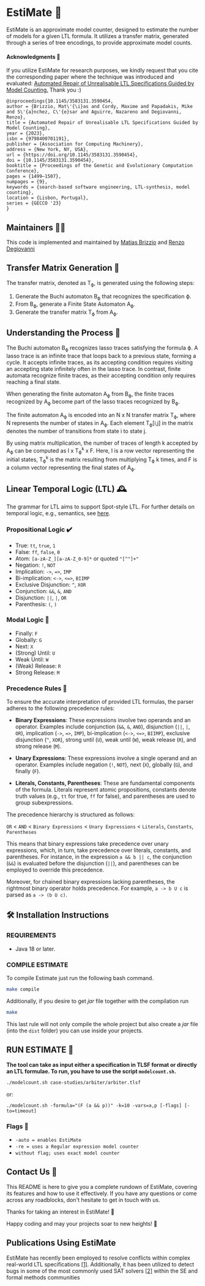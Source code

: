 # EstiMate 🦉

EstiMate is an approximate model counter, designed to estimate the number of models for a given LTL formula. It utilizes a transfer matrix, generated through a series of tree encodings, to provide approximate model counts.

#### Acknowledgments 🌟

If you utilize EstiMate for research purposes, we kindly request that you cite the corresponding paper where the technique was introduced and evaluated: [Automated Repair of Unrealisable LTL Specifications Guided by Model Counting.](https://dl.acm.org/doi/10.1145/3583131.3590454) Thank you :)

```
@inproceedings{10.1145/3583131.3590454,
author = {Brizzio, Mat\'{\i}as and Cordy, Maxime and Papadakis, Mike and S\'{a}nchez, C\'{e}sar and Aguirre, Nazareno and Degiovanni, Renzo},
title = {Automated Repair of Unrealisable LTL Specifications Guided by Model Counting},
year = {2023},
isbn = {9798400701191},
publisher = {Association for Computing Machinery},
address = {New York, NY, USA},
url = {https://doi.org/10.1145/3583131.3590454},
doi = {10.1145/3583131.3590454},
booktitle = {Proceedings of the Genetic and Evolutionary Computation Conference},
pages = {1499–1507},
numpages = {9},
keywords = {search-based software engineering, LTL-synthesis, model counting},
location = {Lisbon, Portugal},
series = {GECCO '23}
}
```


## Maintainers 👨‍💻

This code is implemented and maintained by [Matias Brizzio](mailto:matias.brizzio@imdea.org?subject=[GitHub]%20Source%20EstiMate) and [Renzo Degiovanni](https://rdegiovanni.github.io)

## Transfer Matrix Generation 🔄

The transfer matrix, denoted as T<sub>ϕ</sub>, is generated using the following steps:

1. Generate the Buchi automaton B<sub>ϕ</sub> that recognizes the specification ϕ.
2. From B<sub>ϕ</sub>, generate a Finite State Automaton A<sub>ϕ</sub>.
3. Generate the transfer matrix T<sub>ϕ</sub> from A<sub>ϕ</sub>.

## Understanding the Process 🤔
The Buchi automaton B<sub>ϕ</sub> recognizes lasso traces satisfying the formula ϕ. A lasso trace is an infinite trace that loops back to a previous state, forming a cycle. It accepts infinite traces, as its accepting condition requires visiting an accepting state infinitely often in the lasso trace. In contrast, finite automata recognize finite traces, as their accepting condition only requires reaching a final state.

When generating the finite automaton A<sub>ϕ</sub> from B<sub>ϕ</sub>, the finite traces recognized by A<sub>ϕ</sub> become part of the lasso traces recognized by B<sub>ϕ</sub>.

The finite automaton A<sub>ϕ</sub> is encoded into an N x N transfer matrix T<sub>ϕ</sub>, where N represents the number of states in A<sub>ϕ</sub>. Each element T<sub>ϕ</sub>[i,j] in the matrix denotes the number of transitions from state i to state j.

By using matrix multiplication, the number of traces of length k accepted by A<sub>ϕ</sub> can be computed as I x T<sub>ϕ</sub><sup>k</sup> x F. Here, I is a row vector representing the initial states, T<sub>ϕ</sub><sup>k</sup> is the matrix resulting from multiplying T<sub>ϕ</sub> k times, and F is a column vector representing the final states of A<sub>ϕ</sub>.

## Linear Temporal Logic (LTL) <a name="LTL" /> 🕰️

The grammar for LTL aims to support Spot-style LTL. For further details on temporal logic, e.g., semantics, see [here](https://spot.lrde.epita.fr/tl.pdf).

### Propositional Logic ✔️

* True: `tt`, `true`, `1`
* False: `ff`, `false`, `0`
* Atom: `[a-zA-Z_][a-zA-Z_0-9]*` or quoted `"[^"]+"`
* Negation: `!`, `NOT`
* Implication: `->`, `=>`, `IMP`
* Bi-implication: `<->`, `<=>`, `BIIMP`
* Exclusive Disjunction: `^`, `XOR`
* Conjunction: `&&`, `&`, `AND`
* Disjunction: `||`, `|`, `OR`
* Parenthesis: `(`, `)`

### Modal Logic 🚪

* Finally: `F`
* Globally: `G`
* Next: `X`
* (Strong) Until: `U`
* Weak Until: `W`
* (Weak) Release: `R`
* Strong Release: `M`

### Precedence Rules 📜

To ensure the accurate interpretation of provided LTL formulas, the parser adheres to the following precedence rules:

- **Binary Expressions**: These expressions involve two operands and an operator. Examples include conjunction (`&&`, `&`, `AND`), disjunction (`||`, `|`, `OR`), implication (`->`, `=>`, `IMP`), bi-implication (`<->`, `<=>`, `BIIMP`), exclusive disjunction (`^`, `XOR`), strong until (`U`), weak until (`W`), weak release (`R`), and strong release (`M`).

- **Unary Expressions**: These expressions involve a single operand and an operator. Examples include negation (`!`, `NOT`), next (`X`), globally (`G`), and finally (`F`).

- **Literals, Constants, Parentheses**: These are fundamental components of the formula. Literals represent atomic propositions, constants denote truth values (e.g., `tt` for true, `ff` for false), and parentheses are used to group subexpressions.

The precedence hierarchy is structured as follows:

`OR` < `AND` < `Binary Expressions` < `Unary Expressions` < `Literals`, `Constants`, `Parentheses`

This means that binary expressions take precedence over unary expressions, which, in turn, take precedence over literals, constants, and parentheses. For instance, in the expression `a && b || c`, the conjunction (`&&`) is evaluated before the disjunction (`||`), and parentheses can be employed to override this precedence.

Moreover, for chained binary expressions lacking parentheses, the rightmost binary operator holds precedence. For example, `a -> b U c` is parsed as `a -> (b U c)`.


## 🛠️ Installation Instructions

### REQUIREMENTS

- Java 18 or later.

### COMPILE ESTIMATE 
To compile Estimate just run the following bash command.

```bash
make compile
```
Additionally, if you desire to get *jar* file together with the compilation run

```bash
make
```

This last rule will not only compile the whole project but also create a *jar* file (into the `dist` folder) you can use inside your projects.

## RUN ESTIMATE 🚀

**The tool can take as input either a specification in TLSF format or directly an LTL formulae. To run, you have to use the script `modelcount.sh`.**

```bash
./modelcount.sh case-studies/arbiter/arbiter.tlsf 
```

or:

```
./modelcount.sh -formula="(F (a && p))" -k=10 -vars=a,p [-flags] [-to=timeout]
```

### Flags 🚩
 * `-auto = enables EstiMate`
 * `-re = uses a Regular expression model counter`
 * `without flag; uses exact model counter`


## Contact Us 📧

This README is here to give you a complete rundown of EstiMate, covering its features and how to use it effectively. If you have any questions or come across any roadblocks, don't hesitate to get in touch with us.

Thanks for taking an interest in EstiMate! 🦉

Happy coding and may your projects soar to new heights! 🚀

## Publications Using EstiMate
EstiMate has recently been employed to resolve conflicts within complex real-world LTL specifications [[1]](https://link.springer.com/chapter/10.1007/978-3-031-30826-0_1). Additionally, it has been utilized to detect bugs in some of the most commonly used SAT solvers [[2]](https://dl.acm.org/doi/abs/10.1145/3597503.3639087) within the SE and formal methods communities
